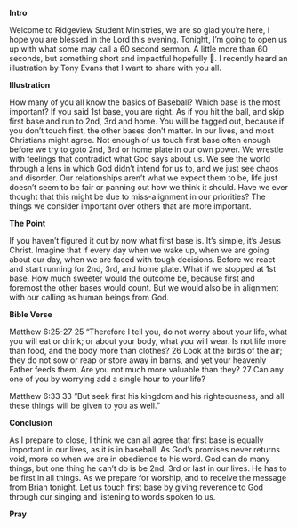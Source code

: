 **Intro**

Welcome to Ridgeview Student Ministries, we are so glad you’re here, I hope you are blessed in the Lord this evening. Tonight, I’m going to open us up with what some may call a 60 second sermon. A little more than 60 seconds, but something short and impactful hopefully . I recently heard an illustration by Tony Evans that I want to share with you all. 


**Illustration**

How many of you all know the basics of Baseball? Which base is the most important? If you said 1st base, you are right. As if you hit the ball, and skip first base and run to 2nd, 3rd and home. You will be tagged out, because if you don’t touch first, the other bases don’t matter. 
In our lives, and most Christians might agree. Not enough of us touch first base often enough before we try to goto 2nd, 3rd or home plate in our own power. We wrestle with feelings that contradict what God says about us. We see the world through a lens in which God didn’t intend for us to, and we just see chaos and disorder. Our relationships aren’t what we expect them to be, life just doesn’t seem to be fair or panning out how we think it should. 
Have we ever thought that this might be due to miss-alignment in our priorities? The things we consider important over others that are more important. 

**The Point**

If you haven’t figured it out by now what first base is. It’s simple, it’s Jesus Christ. Imagine that if every day when we wake up, when we are going about our day, when we are faced with tough decisions. Before we react and start running for 2nd, 3rd, and home plate. What if we stopped at 1st base. How much sweeter would the outcome be, because first and foremost the other bases would count. But we would also be in alignment with our calling as human beings from God. 

**Bible Verse**

Matthew 6:25-27 25 “Therefore I tell you, do not worry about your life, what you will eat or drink; or about your body, what you will wear. Is not life more than food, and the body more than clothes? 26 Look at the birds of the air; they do not sow or reap or store away in barns, and yet your heavenly Father feeds them. Are you not much more valuable than they? 27 Can any one of you by worrying add a single hour to your life?

Matthew 6:33 33 ”But seek first his kingdom and his righteousness, and all these things will be given to you as well.”

**Conclusion**

As I prepare to close, I think we can all agree that first base is equally important in our lives, as it is in baseball. As God’s promises never returns void, more so when we are in obedience to his word. God can do many things, but one thing he can’t do is be 2nd, 3rd or last in our lives. He has to be first in all things. As we prepare for worship, and to receive the message from Brian tonight. Let us touch first base by giving reverence to God through our singing and listening to words spoken to us.

**Pray**
